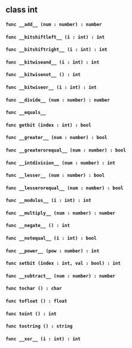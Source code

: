 ## class int

#### ```func __add__ (num : number) : number```


#### ```func __bitshiftleft__ (i : int) : int```


#### ```func __bitshiftright__ (i : int) : int```


#### ```func __bitwiseand__ (i : int) : int```


#### ```func __bitwisenot__ () : int```


#### ```func __bitwiseor__ (i : int) : int```


#### ```func __divide__ (num : number) : number```


#### ```func __equals__ ```


#### ```func getbit (index : int) : bool```


#### ```func __greater__ (num : number) : bool```


#### ```func __greaterorequal__ (num : number) : bool```


#### ```func __intdivision__ (num : number) : int```


#### ```func __lesser__ (num : number) : bool```


#### ```func __lesserorequal__ (num : number) : bool```


#### ```func __modulus__ (i : int) : int```


#### ```func __multiply__ (num : number) : number```


#### ```func __negate__ () : int```


#### ```func __notequal__ (i : int) : bool```


#### ```func __power__ (pow : number) : int```


#### ```func setbit (index : int, val : bool) : int```


#### ```func __subtract__ (num : number) : number```


#### ```func tochar () : char```


#### ```func tofloat () : float```


#### ```func toint () : int```


#### ```func tostring () : string```


#### ```func __xor__ (i : int) : int```


